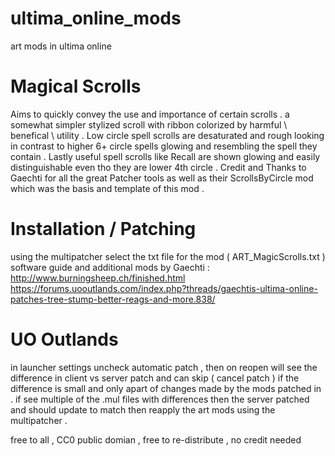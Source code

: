 # ultima_online_mods
art mods in ultima online

# Magical Scrolls
Aims to quickly convey the use and importance of certain scrolls . a somewhat simpler stylized scroll with ribbon colorized by harmful \ benefical \ utility . Low circle spell scrolls are desaturated and rough looking in contrast to higher 6+ circle spells glowing and resembling the spell they contain . Lastly useful spell scrolls like Recall are shown glowing and easily distinguishable even tho they are lower 4th circle . Credit and Thanks to Gaechti for all the great Patcher tools as well as their ScrollsByCircle mod which was the basis and template of this mod . 

# Installation / Patching
using the multipatcher select the txt file for the mod ( ART_MagicScrolls.txt ) 
software guide and additional mods by Gaechti :
http://www.burningsheep.ch/finished.html
https://forums.uooutlands.com/index.php?threads/gaechtis-ultima-online-patches-tree-stump-better-reags-and-more.838/

# UO Outlands
in launcher settings uncheck automatic patch , then on reopen will see the difference in client vs server patch and can skip ( cancel patch ) if the difference is small and only apart of changes made by the mods patched in . if see multiple of the .mul files with differences then the server patched and should update to match then reapply the art mods using the multipatcher .

free to all , CC0 public domian , free to re-distribute , no credit needed


